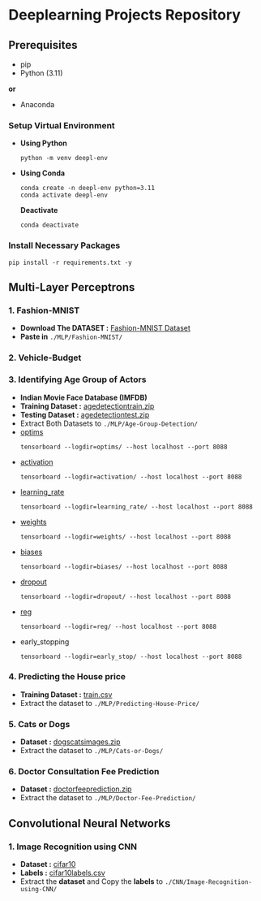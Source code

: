 # Deeplearning Projects Repository

## Prerequisites
* pip
* Python (3.11)

**or**
* Anaconda

### Setup Virtual Environment
* **Using Python**
    ```
    python -m venv deepl-env
    ```
* **Using Conda**
    ```
    conda create -n deepl-env python=3.11
    conda activate deepl-env
    ```
    **Deactivate**
    ```
    conda deactivate
    ```
### Install Necessary Packages
```
pip install -r requirements.txt -y
```
## Multi-Layer Perceptrons
### 1. Fashion-MNIST
* **Download The DATASET :** [Fashion-MNIST Dataset](https://infyspringboard.onwingspan.com/common-content-store/Shared/Shared/Public/lex_auth_0127785480690483207452_shared/web-hosted/assets/fashionmnisttrain.csv)
* **Paste in** `./MLP/Fashion-MNIST/`

### 2. Vehicle-Budget

### 3. Identifying Age Group of Actors
* **Indian Movie Face Database (IMFDB)**
* **Training Dataset :** [agedetectiontrain.zip](https://infyspringboard.onwingspan.com/common-content-store/Shared/Shared/Public/lex_auth_012776431940165632236_shared/web-hosted/assets/agedetectiontrain.zip)
* **Testing Dataset :** [agedetectiontest.zip](https://infyspringboard.onwingspan.com/common-content-store/Shared/Shared/Public/lex_auth_012776431940165632236_shared/web-hosted/assets/agedetectiontest.zip)
* Extract Both Datasets to `./MLP/Age-Group-Detection/`
* [optims](https://infyspringboard.onwingspan.com/common-content-store/Shared/Shared/Public/lex_auth_012776456297463808249_shared/web-hosted/assets/optims.zip)
    ```
    tensorboard --logdir=optims/ --host localhost --port 8088
    ```
* [activation](https://infyspringboard.onwingspan.com/common-content-store/Shared/Shared/Public/lex_auth_012776456297463808249_shared/web-hosted/assets/activation.zip)
    ```
    tensorboard --logdir=activation/ --host localhost --port 8088
    ```
* [learning_rate](https://infyspringboard.onwingspan.com/common-content-store/Shared/Shared/Public/lex_auth_012776456297463808249_shared/web-hosted/assets/learningrate.zip)
    ```
    tensorboard --logdir=learning_rate/ --host localhost --port 8088
    ```
* [weights](https://infyspringboard.onwingspan.com/common-content-store/Shared/Shared/Public/lex_auth_012776456297463808249_shared/web-hosted/assets/weights.zip)
    ```
    tensorboard --logdir=weights/ --host localhost --port 8088
    ```
* [biases](https://infyspringboard.onwingspan.com/common-content-store/Shared/Shared/Public/lex_auth_012776456297463808249_shared/web-hosted/assets/biases.zip)
    ```
    tensorboard --logdir=biases/ --host localhost --port 8088
    ```
* [dropout](https://infyspringboard.onwingspan.com/common-content-store/Shared/Shared/Public/lex_auth_012776456297463808249_shared/web-hosted/assets/dropout.zip)
    ```
    tensorboard --logdir=dropout/ --host localhost --port 8088
    ```
* [reg](https://infyspringboard.onwingspan.com/common-content-store/Shared/Shared/Public/lex_auth_012776456297463808249_shared/web-hosted/assets/reg.zip)
    ```
    tensorboard --logdir=reg/ --host localhost --port 8088
    ```
* early_stopping
    ```
    tensorboard --logdir=early_stop/ --host localhost --port 8088
    ```

### 4. Predicting the House price
* **Training Dataset :** [train.csv](https://infyspringboard.onwingspan.com/common-content-store/Shared/Shared/Public/lex_auth_012776490282680320258_shared/web-hosted/assets/train.csv)
* Extract the dataset to `./MLP/Predicting-House-Price/`

### 5. Cats or Dogs
* **Dataset :** [dogscatsimages.zip](https://infyspringboard.onwingspan.com/common-content-store/Shared/Shared/Public/lex_auth_012776492416663552259_shared/web-hosted/assets/dogscatsimages.zip)
* Extract the dataset to `./MLP/Cats-or-Dogs/`

### 6. Doctor Consultation Fee Prediction
* **Dataset :** [doctorfeeprediction.zip](https://infyspringboard.onwingspan.com/common-content-store/Shared/Shared/Public/lex_auth_012776492416663552259_shared/web-hosted/assets/doctorfeesprediction.zip)
* Extract the dataset to `./MLP/Doctor-Fee-Prediction/`

## Convolutional Neural Networks
### 1. Image Recognition using CNN
* **Dataset :** [cifar10](https://infyspringboard.onwingspan.com/common-content-store/Shared/Shared/Public/lex_auth_012782825259556864334_shared/web-hosted/assets/cifar10.zip)
* **Labels :** [cifar10labels.csv](https://infyspringboard.onwingspan.com/common-content-store/Shared/Shared/Public/lex_auth_012782825259556864334_shared/web-hosted/assets/cifar10Labels.csv)
* Extract the **dataset** and Copy the **labels** to `./CNN/Image-Recognition-using-CNN/`

